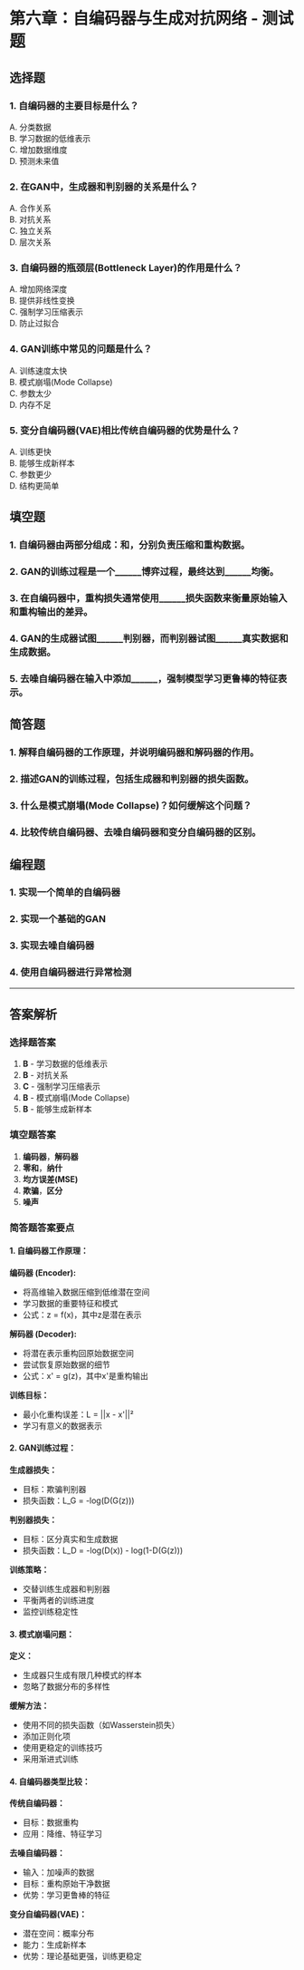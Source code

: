 # 第六章：自编码器与生成对抗网络 - 测试题

## 选择题

### 1. 自编码器的主要目标是什么？
A. 分类数据  
B. 学习数据的低维表示  
C. 增加数据维度  
D. 预测未来值  

### 2. 在GAN中，生成器和判别器的关系是什么？
A. 合作关系  
B. 对抗关系  
C. 独立关系  
D. 层次关系  

### 3. 自编码器的瓶颈层(Bottleneck Layer)的作用是什么？
A. 增加网络深度  
B. 提供非线性变换  
C. 强制学习压缩表示  
D. 防止过拟合  

### 4. GAN训练中常见的问题是什么？
A. 训练速度太快  
B. 模式崩塌(Mode Collapse)  
C. 参数太少  
D. 内存不足  

### 5. 变分自编码器(VAE)相比传统自编码器的优势是什么？
A. 训练更快  
B. 能够生成新样本  
C. 参数更少  
D. 结构更简单  

## 填空题

### 1. 自编码器由两部分组成：______和______，分别负责压缩和重构数据。

### 2. GAN的训练过程是一个______博弈过程，最终达到______均衡。

### 3. 在自编码器中，重构损失通常使用______损失函数来衡量原始输入和重构输出的差异。

### 4. GAN的生成器试图______判别器，而判别器试图______真实数据和生成数据。

### 5. 去噪自编码器在输入中添加______，强制模型学习更鲁棒的特征表示。

## 简答题

### 1. 解释自编码器的工作原理，并说明编码器和解码器的作用。

### 2. 描述GAN的训练过程，包括生成器和判别器的损失函数。

### 3. 什么是模式崩塌(Mode Collapse)？如何缓解这个问题？

### 4. 比较传统自编码器、去噪自编码器和变分自编码器的区别。

## 编程题

### 1. 实现一个简单的自编码器

### 2. 实现一个基础的GAN

### 3. 实现去噪自编码器

### 4. 使用自编码器进行异常检测

---

## 答案解析

### 选择题答案
1. **B** - 学习数据的低维表示
2. **B** - 对抗关系
3. **C** - 强制学习压缩表示
4. **B** - 模式崩塌(Mode Collapse)
5. **B** - 能够生成新样本

### 填空题答案
1. **编码器**，**解码器**
2. **零和**，**纳什**
3. **均方误差(MSE)**
4. **欺骗**，**区分**
5. **噪声**

### 简答题答案要点

#### 1. 自编码器工作原理：

**编码器 (Encoder):**
- 将高维输入数据压缩到低维潜在空间
- 学习数据的重要特征和模式
- 公式：z = f(x)，其中z是潜在表示

**解码器 (Decoder):**
- 将潜在表示重构回原始数据空间
- 尝试恢复原始数据的细节
- 公式：x' = g(z)，其中x'是重构输出

**训练目标：**
- 最小化重构误差：L = ||x - x'||²
- 学习有意义的数据表示

#### 2. GAN训练过程：

**生成器损失：**
- 目标：欺骗判别器
- 损失函数：L_G = -log(D(G(z)))

**判别器损失：**
- 目标：区分真实和生成数据
- 损失函数：L_D = -log(D(x)) - log(1-D(G(z)))

**训练策略：**
- 交替训练生成器和判别器
- 平衡两者的训练进度
- 监控训练稳定性

#### 3. 模式崩塌问题：

**定义：**
- 生成器只生成有限几种模式的样本
- 忽略了数据分布的多样性

**缓解方法：**
- 使用不同的损失函数（如Wasserstein损失）
- 添加正则化项
- 使用更稳定的训练技巧
- 采用渐进式训练

#### 4. 自编码器类型比较：

**传统自编码器：**
- 目标：数据重构
- 应用：降维、特征学习

**去噪自编码器：**
- 输入：加噪声的数据
- 目标：重构原始干净数据
- 优势：学习更鲁棒的特征

**变分自编码器(VAE)：**
- 潜在空间：概率分布
- 能力：生成新样本
- 优势：理论基础更强，训练更稳定 
